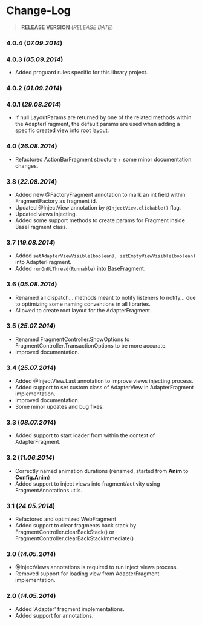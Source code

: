 Change-Log
===============

> **RELEASE VERSION** (<i>RELEASE DATE</i>)

### **4.0.4** (<i>07.09.2014</i>) ###

### **4.0.3** (<i>05.09.2014</i>) ###
- Added proguard rules specific for this library project.

### **4.0.2** (<i>01.09.2014</i>) ###

### **4.0.1** (<i>29.08.2014</i>) ###
- If null LayoutParams are returned by one of the related methods within the AdapterFragment, the default params are used when adding a specific created view into root layout.

### **4.0** (<i>26.08.2014</i>) ###
- Refactored ActionBarFragment structure + some minor documentation changes.

### **3.8** (<i>22.08.2014</i>) ###
- Added new @FactoryFragment annotation to mark an int field within FragmentFactory as fragment id.
- Updated @InjectView annotation by `@InjectView.clickable()` flag.
- Updated views injecting.
- Added some support methods to create params for Fragment inside BaseFragment class.

### **3.7** (<i>19.08.2014</i>) ###
- Added `setAdapterViewVisible(boolean), setEmptyViewVisible(boolean)` into AdapterFragment.
- Added `runOnUiThread(Runnable)` into BaseFragment.

### **3.6** (<i>05.08.2014</i>) ###
- Renamed all dispatch... methods meant to notify listeners to notify... due to optimizing some naming conventions in all libraries.
- Allowed to create root layout for the AdapterFragment.

### **3.5** (<i>25.07.2014</i>) ###
- Renamed FragmentController.ShowOptions to FragmentController.TransactionOptions to be more accurate.
- Improved documentation.

### **3.4** (<i>25.07.2014</i>) ###
- Added @InjectView.Last annotation to improve views injecting process.
- Added support to set custom class of AdapterView in AdapterFragment implementation.
- Improved documentation.
- Some minor updates and bug fixes.

### **3.3** (<i>08.07.2014</i>) ###
- Added support to start loader from within the context of AdapterFragment.

### **3.2** (<i>11.06.2014</i>) ###
- Correctly named animation durations (renamed, started from  <b>Anim</b> to <b>Config.Anim</b>)
- Added support to inject views into fragment/activity using FragmentAnnotations utils.

### **3.1** (<i>24.05.2014</i>) ###
- Refactored and optimized WebFragment
- Added support to clear fragments back stack by FragmentController.clearBackStack() or FragmentController.clearBackStackImmediate()

### **3.0** (<i>14.05.2014</i>) ###
- @InjectViews annotations is required to run inject views process.
- Removed support for loading view from AdapterFragment implementation.

### **2.0** (<i>14.05.2014</i>) ###
- Added 'Adapter' fragment implementations.
- Added support for annotations.